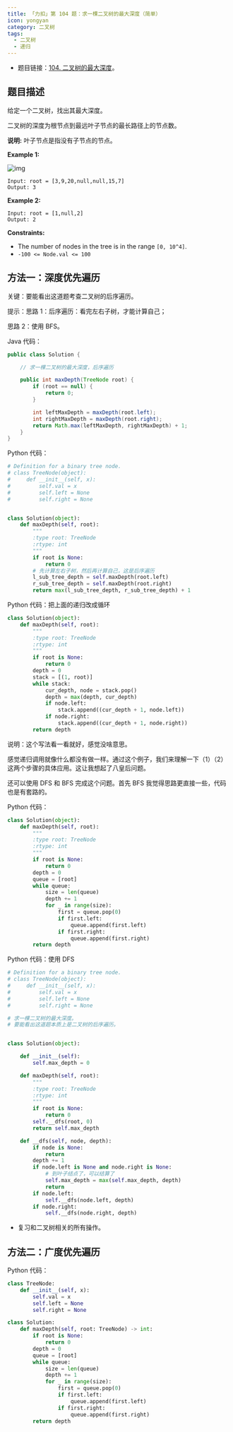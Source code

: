 ```yaml
---
title: 「力扣」第 104 题：求一棵二叉树的最大深度（简单）
icon: yongyan
category: 二叉树
tags:
  - 二叉树
  - 递归
---
```


- 题目链接：[104. 二叉树的最大深度](https://leetcode-cn.com/problems/maximum-depth-of-binary-tree/description/)。

## 题目描述

给定一个二叉树，找出其最大深度。

二叉树的深度为根节点到最远叶子节点的最长路径上的节点数。

**说明:** 叶子节点是指没有子节点的节点。

**Example 1:**

![img](https://assets.leetcode.com/uploads/2020/11/26/tmp-tree.jpg)

```
Input: root = [3,9,20,null,null,15,7]
Output: 3
```

**Example 2:**

```
Input: root = [1,null,2]
Output: 2
```

**Constraints:**

- The number of nodes in the tree is in the range `[0, 10^4]`.
- `-100 <= Node.val <= 100`

## 方法一：深度优先遍历

关键：要能看出这道题考查二叉树的后序遍历。

提示：思路 1：后序遍历：看完左右子树，才能计算自己；

思路 2：使用 BFS。

Java 代码：

```java
public class Solution {

    // 求一棵二叉树的最大深度，后序遍历

    public int maxDepth(TreeNode root) {
        if (root == null) {
            return 0;
        }

        int leftMaxDepth = maxDepth(root.left);
        int rightMaxDepth = maxDepth(root.right);
        return Math.max(leftMaxDepth, rightMaxDepth) + 1;
    }
}
```

Python 代码：

```python
# Definition for a binary tree node.
# class TreeNode(object):
#     def __init__(self, x):
#         self.val = x
#         self.left = None
#         self.right = None


class Solution(object):
    def maxDepth(self, root):
        """
        :type root: TreeNode
        :rtype: int
        """
        if root is None:
            return 0
        # 先计算左右子树，然后再计算自己，这是后序遍历
        l_sub_tree_depth = self.maxDepth(root.left)
        r_sub_tree_depth = self.maxDepth(root.right)
        return max(l_sub_tree_depth, r_sub_tree_depth) + 1
```

Python 代码：把上面的递归改成循环

```python
class Solution(object):
    def maxDepth(self, root):
        """
        :type root: TreeNode
        :rtype: int
        """
        if root is None:
            return 0
        depth = 0
        stack = [(1, root)]
        while stack:
            cur_depth, node = stack.pop()
            depth = max(depth, cur_depth)
            if node.left:
                stack.append((cur_depth + 1, node.left))
            if node.right:
                stack.append((cur_depth + 1, node.right))
        return depth
```

说明：这个写法看一看就好，感觉没啥意思。

感觉递归调用就像什么都没有做一样。通过这个例子，我们来理解一下（1）（2）这两个步骤的具体应用。这让我想起了八皇后问题。

还可以使用 DFS 和 BFS 完成这个问题。首先 BFS 我觉得思路更直接一些，代码也是有套路的。

Python 代码：

```python
class Solution(object):
    def maxDepth(self, root):
        """
        :type root: TreeNode
        :rtype: int
        """
        if root is None:
            return 0
        depth = 0
        queue = [root]
        while queue:
            size = len(queue)
            depth += 1
            for _ in range(size):
                first = queue.pop(0)
                if first.left:
                    queue.append(first.left)
                if first.right:
                    queue.append(first.right)
        return depth
```

Python 代码：使用 DFS

```python
# Definition for a binary tree node.
# class TreeNode(object):
#     def __init__(self, x):
#         self.val = x
#         self.left = None
#         self.right = None

# 求一棵二叉树的最大深度。
# 要能看出这道题本质上是二叉树的后序遍历。


class Solution(object):

    def __init__(self):
        self.max_depth = 0

    def maxDepth(self, root):
        """
        :type root: TreeNode
        :rtype: int
        """
        if root is None:
            return 0
        self.__dfs(root, 0)
        return self.max_depth

    def __dfs(self, node, depth):
        if node is None:
            return
        depth += 1
        if node.left is None and node.right is None:
            # 到叶子结点了，可以结算了
            self.max_depth = max(self.max_depth, depth)
            return
        if node.left:
            self.__dfs(node.left, depth)
        if node.right:
            self.__dfs(node.right, depth)
```

- 复习和二叉树相关的所有操作。

## 方法二：广度优先遍历

Python 代码：

```python
class TreeNode:
    def __init__(self, x):
        self.val = x
        self.left = None
        self.right = None

class Solution:
    def maxDepth(self, root: TreeNode) -> int:
        if root is None:
            return 0
        depth = 0
        queue = [root]
        while queue:
            size = len(queue)
            depth += 1
            for _ in range(size):
                first = queue.pop(0)
                if first.left:
                    queue.append(first.left)
                if first.right:
                    queue.append(first.right)
        return depth
```
